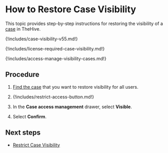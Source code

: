 # How to Restore Case Visibility

This topic provides step-by-step instructions for restoring the visibility of a [case](../cases/about-cases.md#case-visibility) in TheHive.

{!includes/case-visibility-v55.md!}

{!includes/license-required-case-visibility.md!}

{!includes/access-manage-visibility-cases.md!}

## Procedure

1. [Find the case](../cases/search-for-cases/find-a-case.md) that you want to restore visibility for all users.

2. {!includes/restrict-access-button.md!}

3. In the **Case access management** drawer, select **Visible**.

4. Select **Confirm**.

## Next steps

* [Restrict Case Visibility](restrict-visibility-case.md)